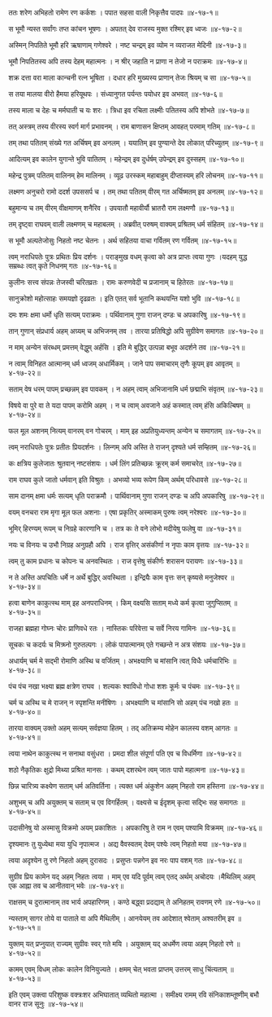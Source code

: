 ततः शरेण अभिहतो रामेण रण कर्कशः ।
पपात सहसा वाली निकृत्तैव पादपः ॥४-१७-१॥

स भूमौ न्यस्त सर्वांगः तप्त कांचन भूषणः ।
अपतत् देव राजस्य मुक्त रश्मिर् इव ध्वजः ॥४-१७-२॥

अस्मिन् निपतिते भूमौ हरि ऋषाणाम् गणेश्वरे ।
नष्ट चन्द्रम् इव व्योम न व्यराजत मेदिनी ॥४-१७-३॥

भूमौ निपतितस्य अपि तस्य देहम् महात्मनः ।
न श्रीर् जहाति न प्राणा न तेजो न पराक्रमः ॥४-१७-४॥

शक्र दत्ता वरा माला कान्चनी रत्न भूषिता ।
दधार हरि मुख्यस्य प्राणान् तेजः श्रियम् च सा ॥४-१७-५॥

स तया मालया वीरो हैमया हरियूथपः ।
संध्यानुगत पर्यन्तः पयोधर इव अभवत् ॥४-१७-६॥

तस्य माला च देहः च मर्मघाती च यः शरः ।
त्रिधा इव रचिता लक्ष्मीः पतितस्य अपि शोभते ॥४-१७-७॥

तत् अस्त्रम् तस्य वीरस्य स्वर्ग मार्ग प्रभावनम् ।
राम बाणासन क्षिप्तम् आवहत् परमाम् गतिम् ॥४-१७-८॥

तम् तथा पतितम् संख्ये गत अर्चिषम् इव अनलम् ।
ययातिम् इव पुण्यान्ते देव लोकात् परिच्युतम् ॥४-१७-९॥

आदित्यम् इव कालेन युगान्ते भुवि पातितम् ।
महेन्द्रम् इव दुर्धर्षम् उपेन्द्रम् इव दुस्सहम् ॥४-१७-१०॥

महेन्द्र पुत्रम् पतितम् वालिनम् हेम मालिनम् ।
व्यूढ उरस्कम् महाबाहुम् दीप्तास्यम् हरि लोचनम् ॥४-१७-११॥

लक्ष्मण अनुचरो रामो ददर्श उपससर्प च ।
तम् तथा पतितम् वीरम् गत अर्चिष्मतम् इव अनलम् ॥४-१७-१२॥

बहुमान्य च तम् वीरम् वीक्षमाणम् शनैरिव ।
उपयातौ महावीर्यौ भ्रातरौ राम लक्ष्मणौ ॥४-१७-१३॥

तम् दृष्ट्वा राघवम् वाली लक्ष्मणम् च महाबलम् ।
अब्रवीत् परुषम् वाक्यम् प्रश्रितम् धर्म संहितम् ॥४-१७-१४॥

स भूमौ अल्पतेजोसुः निहतो नष्ट चेतनः ।
अर्थ सहितया वाचा गर्वितम् रण गर्वितम् ॥४-१७-१५॥

त्वम् नराधिपतेः पुत्रः प्रथितः प्रिय दर्शनः ।
पराङ्मुख वधम् कृत्वा को अत्र प्राप्तः त्वया गुणः ।यदहम् युद्ध सम्रब्धः त्वत् कृते निधनम् गतः ॥४-१७-१६॥

कुलीनः सत्त्व संपन्नः तेजस्वी चरितव्रतः ।
रामः करुणवेदी च प्रजानाम् च हितेरतः ॥४-१७-१७॥

सानुक्रोशो महोत्साहः समयज्ञो दृढव्रतः ।
इति एतत् सर्व भूतानि कथयन्ति यशो भुवि ॥४-१७-१८॥

दमः शमः क्षमा धर्मो धृति सत्यम् पराक्रमः ।
पर्थिवानाम् गुणा राजन् दण्डः च अपकारिषु ॥४-१७-१९॥

तान् गुणान् संप्रधार्य अहम् अग्र्यम् च अभिजनम् तव ।
तारया प्रतिषिद्धो अपि सुग्रीवेण समागतः ॥४-१७-२०॥

न माम् अन्येन संरब्धम् प्रमत्तम् वेद्धुम् अर्हसि ।
इति मे बुद्धिर् उत्पन्ना बभूव अदर्शने तव ॥४-१७-२१॥

न त्वाम् विनिहत आत्मानम् धर्म ध्वजम् अधार्मिकम् ।
जाने पाप समाचारम् तृणैः कूपम् इव आवृतम् ॥४-१७-२२॥

सताम् वेष धरम् पापम् प्रच्छन्नम् इव पावकम् ।
न अहम् त्वाम् अभिजानामि धर्म छद्माभि संवृतम् ॥४-१७-२३॥

विषये वा पुरे वा ते यदा पापम् करोमि अहम् ।
न च त्वाम् अवजाने अहं कस्मात् त्वम् हंसि अकिल्बिषम् ॥४-१७-२४॥

फल मूल अशनम् नित्यम् वानरम् वन गोचरम् ।
माम् इह अप्रतियुध्यन्तम् अन्येन च समागतम् ॥४-१७-२५॥

त्वम् नराधिपतेः पुत्रः प्रतीतः प्रियदर्शनः ।
लिन्गम् अपि अस्ति ते राजन् दृश्यते धर्म सम्हितम् ॥४-१७-२६॥

कः क्षत्रिय कुलेजातः श्रुतवान् नष्टसंशयः ।
धर्म लिंग प्रतिच्छन्नः क्रूरम् कर्म समाचरेत् ॥४-१७-२७॥

राम राघव कुले जातो धर्मवान् इति विश्रुतः ।
अभव्यो भव्य रूपेण किम् अर्थम् परिधावसे ॥४-१७-२८॥

साम दानम् क्षमा धर्मः सत्यम् धृति पराक्रमौ ।
पार्थिवानाम् गुणा राजन् दण्डः च अपि अपकारिषु ॥४-१७-२९॥

वयम् वनचरा राम मृगा मूल फल अशनाः ।
एषा प्रकृतिर् अस्माकम् पुरुषः त्वम् नरेश्वरः ॥४-१७-३०॥

भूमिर् हिरण्यम् रूपम् च निग्रहे कारणानि च ।
तत्र कः ते वने लोभो मदीयेषु फलेषु वा ॥४-१७-३१॥

नयः च विनयः च उभौ निग्रह अनुग्रहौ अपि ।
राज वृत्तिर् असंकीर्णा न नृपाः काम वृत्तयः ॥४-१७-३२॥

त्वम् तु काम प्रधानः च कोपनः च अनवस्थितः ।
राज वृत्तेषु संकीर्णः शरासन परायणः ॥४-१७-३३॥

न ते अस्ति अपचितिः धर्मे न अर्थे बुद्धिर् अवस्थिता ।
इन्द्रियैः काम वृत्तः सन् कृष्यसे मनुजेश्वर ॥४-१७-३४॥

हत्वा बाणेन काकुत्स्थ माम् इह अनपराधिनम् ।
किम् वक्ष्यसि सताम् मध्ये कर्म कृत्वा जुगुप्सितम् ॥४-१७-३५॥

राजहा ब्रह्महा गोघ्नः चोरः प्राणिवधे रतः ।
नास्तिकः परिवेत्ता च सर्वे निरय गामिनः ॥४-१७-३६॥

सूचकः च कदर्यः च मित्र्घ्नो गुरुतल्पगः ।
लोकं पापात्मानम् एते गच्छन्ते न अत्र संशयः ॥४-१७-३७॥

अधार्यम् चर्म मे सद्भी रोमाणि अस्थि च वर्जितम् ।
अभक्ष्याणि च मांसानि त्वत् विधैः धर्मचारिभिः ॥४-१७-३८॥

पंच पंच नखा भक्ष्या ब्रह्म क्षत्रेण राघव ।
शल्यकः श्वाविधो गोधा शशः कूर्मः च पंचमः ॥४-१७-३९॥

चर्म च अस्थि च मे राजन् न स्पृशन्ति मनीषिणः ।
अभक्ष्याणि च मांसानि सो अहम् पंच नखो हतः ॥४-१७-४०॥

तारया वाक्यम् उक्तो अहम् सत्यम् सर्वज्ञया हितम् ।
तद् अतिक्रम्य मोहेन कालस्य वशम् आगतः ॥४-१७-४१॥

त्वया नाथेन काकुत्स्थ न सनाथा वसुंधरा ।
प्रमदा शील संपूर्णा पति एव च विधर्मिणा ॥४-१७-४२॥

शठो नैकृतिकः क्षुद्रो मिथ्या प्रश्रित मानसः ।
कथम् दशरथेन त्वम् जातः पापो महात्मना ॥४-१७-४३॥

छिन्न चारित्र्य कक्ष्येण सताम् धर्म अतिवर्तिना ।
त्यक्त धर्म अंकुशेन अहम् निहतो राम हस्तिना ॥४-१७-४४॥

अशुभम् च अपि अयुक्तम् च सताम् च एव विगर्हितम् ।
वक्ष्यसे च ईदृशम् कृत्वा सद्भिः सह समागतः ॥४-१७-४५॥

उदासीनेषु यो अस्मासु विक्रमो अयम् प्रकाशितः ।
अपकारिषु ते राम न एवम् पश्यामि विक्रमम् ॥४-१७-४६॥

दृश्यमानः तु युध्येथा मया युधि नृपात्मज ।
अद्य वैवस्वतम् देवम् पश्येः त्वम् निहतो मया ॥४-१७-४७॥

त्वया अदृश्येन तु रणे निहतो अहम् दुरासदः ।
प्रसुप्तः पन्नगेन इव नरः पाप वशम् गतः ॥४-१७-४८॥

सुग्रीव प्रिय कामेन यद् अहम् निहतः त्वया ।
माम् एव यदि पूर्वम् त्वम् एतद् अर्थम् अचोदयः ।मैथिलिम् अहम् एक आह्ना तव च आनीतवान् भवेः ॥४-१७-४९॥

राक्षसम् च दुरात्मानाम् तव भार्य अपहारिणम् ।
कण्ठे बद्ध्वा प्रदद्याम् ते अनिहतम् रावणम् रणे ॥४-१७-५०॥

न्यस्ताम् सागर तोये वा पाताले वा अपि मैथिलीम् ।
आनयेयम् तव आदेशात् श्वेताम् अश्वतरीम् इव ॥४-१७-५१॥

युक्तम् यत् प्रप्नुयात् राज्यम् सुग्रीवः स्वर् गते मयि ।
अयुक्तम् यद् अधर्मेण त्वया अहम् निहतो रणे ॥४-१७-५२॥

कामम् एवम् विधम् लोकः कालेन विनियुज्यते ।
क्षमम् चेत् भवता प्राप्तम् उत्तरम् साधु चिंत्यताम् ॥४-१७-५३॥

इति एवम् उक्त्वा परिशुष्क वक्त्रःशर अभिघातात् व्यथितो महात्मा ।
समीक्ष्य रामम् रवि संनिकाशम्तूष्णीम् बभौ वानर राज सूनुः ॥४-१७-५४॥

